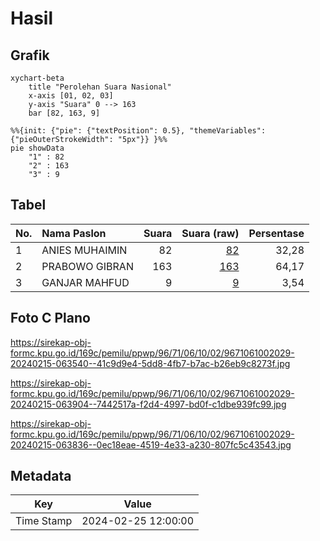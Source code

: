 # Hasil

## Grafik

```mermaid
xychart-beta
    title "Perolehan Suara Nasional"
    x-axis [01, 02, 03]
    y-axis "Suara" 0 --> 163
    bar [82, 163, 9]
```

```mermaid
%%{init: {"pie": {"textPosition": 0.5}, "themeVariables": {"pieOuterStrokeWidth": "5px"}} }%%
pie showData
    "1" : 82
    "2" : 163
    "3" : 9
```

## Tabel

| No. | Nama Paslon    | Suara | Suara (raw) | Persentase |
|:--- |:-------------- | -----:| -----------:| ----------:|
| 1   | ANIES MUHAIMIN | 82    | [82][p-1]   | 32,28      |
| 2   | PRABOWO GIBRAN | 163   | [163][p-2]  | 64,17      |
| 3   | GANJAR MAHFUD  | 9     | [9][p-3]    | 3,54       |


[p-1]: https://github.com/gigit-pemilu/pemilu-2024/blob/main/pilpres/hitung-suara/sub/96-papua-barat-daya/sub/71-kota-sorong/sub/06-sorong-manoi/sub/1002-malawei/sub/029-tps/sub/paslon-1.txt
[p-2]: https://github.com/gigit-pemilu/pemilu-2024/blob/main/pilpres/hitung-suara/sub/96-papua-barat-daya/sub/71-kota-sorong/sub/06-sorong-manoi/sub/1002-malawei/sub/029-tps/sub/paslon-2.txt
[p-3]: https://github.com/gigit-pemilu/pemilu-2024/blob/main/pilpres/hitung-suara/sub/96-papua-barat-daya/sub/71-kota-sorong/sub/06-sorong-manoi/sub/1002-malawei/sub/029-tps/sub/paslon-3.txt

## Foto C Plano

https://sirekap-obj-formc.kpu.go.id/169c/pemilu/ppwp/96/71/06/10/02/9671061002029-20240215-063540--41c9d9e4-5dd8-4fb7-b7ac-b26eb9c8273f.jpg

https://sirekap-obj-formc.kpu.go.id/169c/pemilu/ppwp/96/71/06/10/02/9671061002029-20240215-063904--7442517a-f2d4-4997-bd0f-c1dbe939fc99.jpg

https://sirekap-obj-formc.kpu.go.id/169c/pemilu/ppwp/96/71/06/10/02/9671061002029-20240215-063836--0ec18eae-4519-4e33-a230-807fc5c43543.jpg


## Metadata

| Key        | Value               |
| ---------- | ------------------- |
| Time Stamp | 2024-02-25 12:00:00 |




